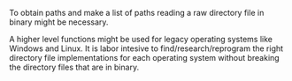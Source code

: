 To obtain paths and make a list of paths reading a raw directory file in binary might be necessary.

A higher level functions might be used for legacy operating systems like Windows and Linux. 
It is labor intesive to find/research/reprogram the right directory file implementations for each operating system  without breaking the directory files that are in binary.


